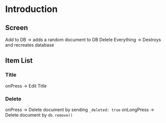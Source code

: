# Introduction

## Screen

Add to DB -> adds a random document to DB
Delete Everything -> Destroys and recreates database

## Item List

### Title

onPress -> Edit Title

### Delete

onPress -> Delete document by sending `_deleted: true`
onLongPress -> Delete document by `db.remove()`
